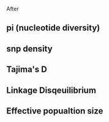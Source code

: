 After 

## pi (nucleotide diversity)

## snp density

## Tajima's D

## Linkage Disqeuilibrium

## Effective popualtion size
